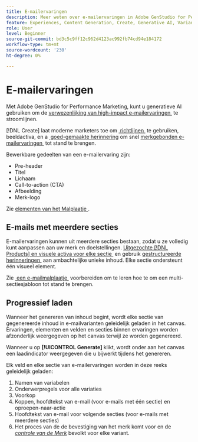 ```yaml
---
title: E-mailervaringen
description: Meer weten over e-mailervaringen in Adobe GenStudio for Performance Marketing?
feature: Experiences, Content Generation, Create, Generative AI, Variant Generation
role: User
level: Beginner
source-git-commit: bd3c5c9ff12c962d4123ac992fb74cd94e184172
workflow-type: tm+mt
source-wordcount: '230'
ht-degree: 0%

---
```



# E-mailervaringen

Met Adobe GenStudio for Performance Marketing, kunt u generatieve AI gebruiken om de [&#x200B; verwezenlijking van high-impact e-mailervaringen &#x200B;](/help/tutorials/create-email-experience.md) te stroomlijnen.

[!DNL Create] laat moderne marketers toe om [&#x200B; richtlijnen &#x200B;](/help/user-guide/guidelines/overview.md) te gebruiken, beeldactiva, en a [&#x200B; goed-gemaakte herinnering &#x200B;](/help/user-guide/effective-prompts.md) om snel [&#x200B; merkgebonden e-mailervaringen &#x200B;](/help/tutorials/create-email-experience.md) tot stand te brengen.

Bewerkbare gedeelten van een e-mailervaring zijn:

* Pre-header
* Titel
* Lichaam
* Call-to-action (CTA)
* Afbeelding
* Merk-logo

Zie [&#x200B; elementen van het Malplaatje &#x200B;](/help/user-guide/content/use-templates.md#template-elements).

<!-- ## Email capabilities

Content creators and marketers can produce brand-consistent email experiences in GenStudio for Performance Marketing. -->

## E-mails met meerdere secties

E-mailervaringen kunnen uit meerdere secties bestaan, zodat u ze volledig kunt aanpassen aan uw merk en doelstellingen. [&#x200B; Uitgezochte  [!DNL Products]  en visuele activa voor elke sectie &#x200B;](/help/tutorials/create-email-experience.md#add-parameters) en gebruik [&#x200B; gestructureerde herinneringen &#x200B;](/help/user-guide/effective-prompts.md#structured-prompts) aan ambachtelijke unieke inhoud. Elke sectie ondersteunt één visueel element.

Zie [&#x200B; een e-mailmalplaatje &#x200B;](/help/user-guide/content/email-template.md) voorbereiden om te leren hoe te om een multi-sectiesjabloon tot stand te brengen.

## Progressief laden

Wanneer het genereren van inhoud begint, wordt elke sectie van gegenereerde inhoud in e-mailvarianten geleidelijk geladen in het canvas. Ervaringen, elementen en velden en secties binnen ervaringen worden afzonderlijk weergegeven op het canvas terwijl ze worden gegenereerd.

Wanneer u op **[!UICONTROL Generate]** klikt, wordt onder aan het canvas een laadindicator weergegeven die u bijwerkt tijdens het genereren.

Elk veld en elke sectie van e-mailervaringen worden in deze reeks geleidelijk geladen:

1. Namen van variabelen
1. Onderwerpregels voor alle variaties
1. Voorkop
1. Koppen, hoofdtekst van e-mail (voor e-mails met één sectie) en oproepen-naar-actie
1. Hoofdtekst van e-mail voor volgende secties (voor e-mails met meerdere secties)
1. Het proces van de de bevestiging van het merk komt voor en de [_controle van de Merk_](/help/user-guide/guidelines/brand-validation.md#brand-guidelines-check) bevolkt voor elke variant.
